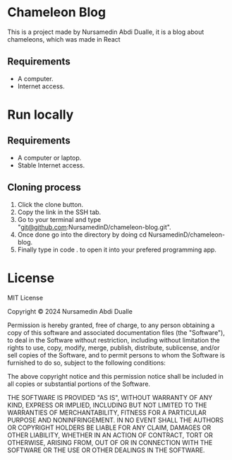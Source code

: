 # Chameleon Blog

This is a project made by Nursamedin Abdi Dualle, it is a blog about chameleons, which was made in React

## Requirements
* A computer.
* Internet access.


# Run locally

## Requirements

* A computer or laptop.
* Stable Internet access.

## Cloning process
1. Click the clone button.
2. Copy the link in the SSH tab.
3. Go to your terminal and type "git@github.com:NursamedinD/chameleon-blog.git".
4. Once done go into the directory by doing cd NursamedinD/chameleon-blog.
5. Finally type in code . to open it into your prefered programming app.



# License

MIT License

Copyright © 2024 Nursamedin Abdi Dualle

Permission is hereby granted, free of charge, to any person obtaining a copy of this software and associated documentation files (the "Software"), to deal in the Software without restriction, including without limitation the rights to use, copy, modify, merge, publish, distribute, sublicense, and/or sell copies of the Software, and to permit persons to whom the Software is furnished to do so, subject to the following conditions:

The above copyright notice and this permission notice shall be included in all copies or substantial portions of the Software.

THE SOFTWARE IS PROVIDED "AS IS", WITHOUT WARRANTY OF ANY KIND, EXPRESS OR IMPLIED, INCLUDING BUT NOT LIMITED TO THE WARRANTIES OF MERCHANTABILITY, FITNESS FOR A PARTICULAR PURPOSE AND NONINFRINGEMENT. IN NO EVENT SHALL THE AUTHORS OR COPYRIGHT HOLDERS BE LIABLE FOR ANY CLAIM, DAMAGES OR OTHER LIABILITY, WHETHER IN AN ACTION OF CONTRACT, TORT OR OTHERWISE, ARISING FROM, OUT OF OR IN CONNECTION WITH THE SOFTWARE OR THE USE OR OTHER DEALINGS IN THE SOFTWARE.